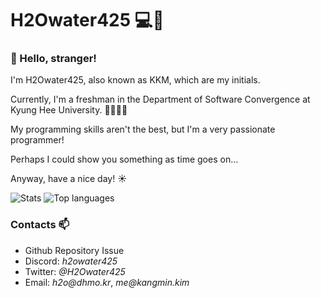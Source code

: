 # H2Owater425 💻🌊

### 👋 Hello, stranger!

<p>I'm H2Owater425, also known as KKM, which are my initials.</p>
<p>Currently, I'm a freshman in the Department of Software Convergence at Kyung Hee University. 👨‍🎓👨‍💻</p>
<p>My programming skills aren't the best, but I'm a very passionate programmer!</p>
<p>Perhaps I could show you something as time goes on...</p>
<p>Anyway, have a nice day! ☀️</p>

![Stats](https://github-readme-stats.vercel.app/api?username=H2Owater425&theme=tokyonight&show_icons=true)
![Top languages](https://github-readme-stats.vercel.app/api/top-langs/?username=h2owater425&theme=tokyonight&langs_count=3&exclude_repo=hangeul-meorimal)

### Contacts 📫
* Github Repository Issue
* Discord: _h2owater425_
* Twitter: _@H2Owater425_
* Email: _h2o@dhmo.kr_, _me@kangmin.kim_
